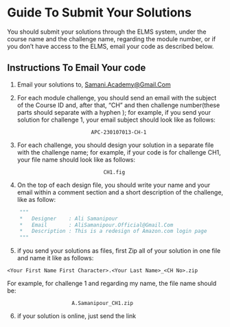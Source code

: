 # Guide To Submit Your Solutions
You should submit your solutions through the ELMS system, under the course name and the challenge name, regarding the module number, or if you don’t have access to the ELMS, email your code as described below.

## Instructions To Email Your code
1.	Email your solutions to, Samani.Academy@Gmail.Com
2.	For each module challenge, you should send an email with the subject of the Course ID and, after that, “CH” and then challenge number(these parts should separate with a hyphen ); for example, if you send your solution for challenge 1, your email subject should look like as follows:

                                APC-230107013-CH-1

3.	For each challenge, you should design your solution in a separate file with the challenge name; for example, if your code is for challenge CH1, your file name should look like as follows:

                                    CH1.fig

4.	On the top of each design file, you should write your name and your email within a comment section and a short description of the challenge, like as follow:

```py
    """
    *   Designer    : Ali Samanipour
    *   Email       : AliSamanipour.Official@Gmail.Com
    *   Description : This is a redesign of Amazon.com login page 
    """
```
5.	if you send your solutions as files, first Zip all of your solution in one file and name it like as follows:

```
<Your First Name First Character>.<Your Last Name>_<CH No>.zip
```
For example, for challenge 1 and regarding my name, the file name should be:
                        
                         A.Samanipour_CH1.zip
6. if your solution is online, just send the link
